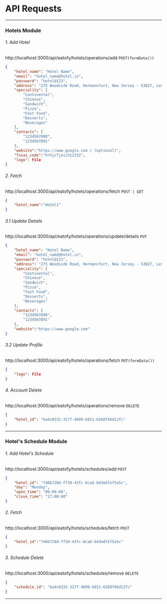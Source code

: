 # API Requests


----------------------------------------------------------------------------------

### Hotels Module

###### 1. Add Hotel
http://localhost:3000/api/eatofy/hotels/operations/add
`POST(formData())`
```json
{
    "hotel_name": "Hotel Name",
    "email": "hotel_name@hotel.io",
    "password": "hotel@123",
    "address": "275 Woodside Road, Hermannfurt, New Jersey - 53827, Lesotho",
    "speciality": [
        "Continental",
        "Chinese",
        "Sandwich",
        "Pizza",
        "Fast Food",
        "Desserts",
        "Beverages"
    ],
    "contacts": [
        "1234567890",
        "1234567891"
    ],
    "website":"https://www.google.com / (optional)",
    "fssai_code":"hrhjcfjoich12232",
    "logo": File
}
```

###### 2. Fetch
http://localhost:3000/api/eatofy/hotels/operations/fetch
`POST | GET`
```json
{
    "hotel_name":"Hotel1"
}
```

###### 3.1 Update Details
http://localhost:3000/api/eatofy/hotels/operations/update/details
`PUT`
```json
{
    "hotel_name": "Hotel Name",
    "email": "hotel_name@hotel.io",
    "password": "hotel@123",
    "address": "275 Woodside Road, Hermannfurt, New Jersey - 53827, Lesotho",
    "speciality": [
        "Continental",
        "Chinese",
        "Sandwich",
        "Pizza",
        "Fast Food",
        "Desserts",
        "Beverages"
    ],
    "contacts": [
        "1234567890",
        "1234567891"
    ],
    "website":"https://www.google.com"
}
```

###### 3.2 Update Profile
http://localhost:3000/api/eatofy/hotels/operations/fetch
`PUT(formData())`
```json
{
    "logo": File
}
```

###### 4. Account Delete
http://localhost:3000/api/eatofy/hotels/operations/remove
`DELETE`
```json
{
    "hotel_id": "ba4c0332-317f-4609-b011-6268f4bd12fc"
}
```

----------------------------------------------------------------------------------

### Hotel's Schedule Module

###### 1. Add Hotel's Schedule
http://localhost:3000/api/eatofy/hotels/schedules/add
`POST`
```json
{
    "hotel_id": "746b728d-ff30-43fc-8ca6-643mdlkf5a5c",
    "day": "Monday",
    "open_time": "09:00:00",
    "close_time": "17:00:00"
}
```

###### 2. Fetch
http://localhost:3000/api/eatofy/hotels/schedules/fetch
`POST`
```json
{
    "hotel_id":"746b728d-ff30-43fc-8ca6-643mdlkf5a5c"
}
```
###### 3. Schedule Delete
http://localhost:3000/api/eatofy/hotels/schedules/remove
`DELETE`
```json
{
    "schedule_id": "ba4c0332-317f-4609-b011-6268f4bd12fc"
}
```

----------------------------------------------------------------------------------


